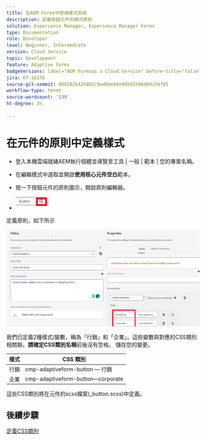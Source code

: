 ```yaml
---
title: 在AEM Forms中使用樣式系統
description: 定義按鈕元件的樣式原則
solution: Experience Manager, Experience Manager Forms
type: Documentation
role: Developer
level: Beginner, Intermediate
version: Cloud Service
topic: Development
feature: Adaptive Forms
badgeVersions: label="AEM Formsas a Cloud Service" before-title="false"
jira: KT-16276
source-git-commit: 86d282b426402c9ad6be84e9db92598d0dc54f85
workflow-type: tm+mt
source-wordcount: '139'
ht-degree: 3%

---
```


# 在元件的原則中定義樣式

* 登入本機雲端就緒AEM執行個體並導覽至工具 | 一般 | 範本 | 您的專案名稱。

* 在編輯模式中選取並開啟&#x200B;**使用核心元件空白**&#x200B;範本。
* 按一下按鈕元件的原則圖示，開啟原則編輯器。

* ![按鈕原則](assets/button-policy.png)

定義原則，如下所示

![button-policy-details](assets/styling-policy.png)

我們已定義2種樣式/變數，稱為「行銷」和「企業」。這些變數與對應的CSS類別相關聯。**請確定CSS類別名稱**前後沒有空格。
儲存您的變更。

| 樣式 | CSS 類別 |
|-----------|------------------------------------|
| 行銷 | cmp-adaptiveform-button — 行銷 |
| 企業 | cmp-adaptiveform-button—corporate |

這些CSS類別將在元件的scss檔案(_button.scss)中定義。

## 後續步驟

[定義CSS類別](./create-variations.md)
